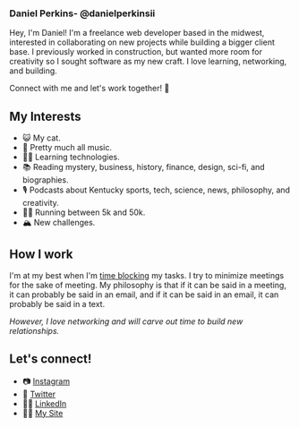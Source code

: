 ### Daniel Perkins- @danielperkinsii 
Hey, I'm Daniel! I'm a freelance web developer based in the midwest, interested in collaborating on new projects while building a bigger client base. I previously worked in construction, but wanted more room for creativity so I sought software as my new craft. I love learning, networking, and building. 

Connect with me and let's work together! 🤠


## My Interests
- 😺  My cat.
- 🎵  Pretty much all music.
- 👨‍💻  Learning technologies.
- 📚  Reading mystery, business, history, finance, design, sci-fi, and biographies.
- 🎙  Podcasts about Kentucky sports, tech, science, news, philosophy, and creativity.
- 🏃💨  Running between 5k and 50k.
- 🏔  New challenges.

## How I work 
I'm at my best when I'm [time blocking](https://todoist.com/productivity-methods/time-blocking) my tasks. I try to minimize meetings for the sake of meeting. My philosophy is that if it can be said in a meeting, it can probably be said in an email, and if it can be said in an email, it can probably be said in a text. 

*However, I love networking and will carve out time to build new relationships.*

## Let's connect!
- 📷  [Instagram](https://www.instagram.com/93dannyp/)
- 🐣  [Twitter](https://twitter.com/danielperkinsii)
- 👨‍💼  [LinkedIn](https://www.linkedin.com/in/daniel-perkins-b477871a7/)
- 👨‍🎨  [My Site](danielperkinsii.herokuapp.com/)
